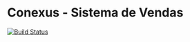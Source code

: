 # Conexus - Sistema de Vendas

[![Build Status](https://travis-ci.org/sergiosbx/sicade.svg?branch=master)](https://travis-ci.org/sergiosbx/sicade)
